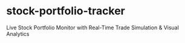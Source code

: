 # stock-portfolio-tracker
Live Stock Portfolio Monitor with Real-Time Trade Simulation &amp; Visual Analytics
